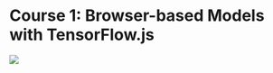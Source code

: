 Course 1: Browser-based Models with TensorFlow.js
===========================================================================

![](D:\Ashish\TensorflowCourse\Browser-based-Models-with-TensorFlow.js\image.png)

